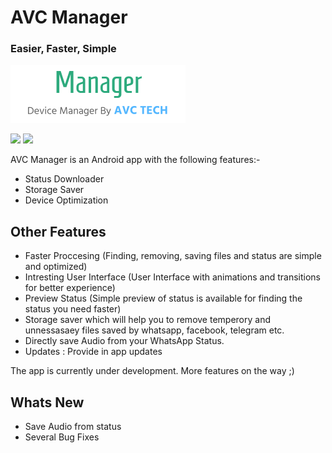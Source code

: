 # AVC Manager
### Easier, Faster, Simple

[![AVC TECH](https://github.com/AVC-Tech/Manager/raw/master/app/src/main/res/drawable-hdpi/Banner.png)](https://github.com/AVC-Tech/Manager/raw/master/app/src/main/res/drawable-hdpi/Banner.png)

<span><a href='https://github.com/aswanthabam/QR-Scanner/releases'><img src='https://img.shields.io/badge/Download-3DDC84?style=for-the-badge&logo=download&logoColor=white'/></a> <img src="https://img.shields.io/badge/Android_Studio-FFDC84?style=for-the-badge&logo=android&logoColor=white"/></span>


AVC Manager is an Android app with the following features:-

- Status Downloader
- Storage Saver
- Device Optimization

## Other Features

- Faster Proccesing (Finding, removing, saving files and status are simple and optimized)
- Intresting User Interface (User Interface with animations and transitions for better experience)
- Preview Status (Simple preview of status is available for finding the status you need faster)
- Storage saver which will help you to remove temperory and unnessasaey files saved by whatsapp, facebook, telegram etc.
- Directly save Audio from your WhatsApp Status.
- Updates : Provide in app updates

The app is currently under development. More features on the way ;)

## Whats New

- Save Audio from status
- Several Bug Fixes 